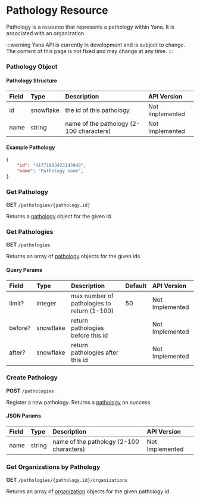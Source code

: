 # Pathology Resource

Pathology is a resource that represents a pathology within Yana. It is associated with an organization.

:::warning
Yana API is currently in development and is subject to change. The content of this page is not fixed and may change at any time.
:::

### Pathology Object

#### Pathology Structure

| Field             | Type      | Description                                   | API Version       |
| :---              | :---      | :---                                          | :---              |
| id                | snowflake | the id of this pathology                      | Not Implemented   |
| name              | string    | name of the pathology (2-100 characters)      | Not Implemented   |

#### Example Pathology

```json
{
    "id": "41771983423143940",
    "name": "Pathology name",
}
```

### Get Pathology

**GET** `/pathologies/{pathology.id}`

Returns a [pathology](#pathology-object) object for the given id.

### Get Pathologies

**GET** `/pathologies`

Returns an array of [pathology](#pathology-object) objects for the given ids.

#### Query Params

| Field             | Type      | Description                                   | Default   | API Version       |
| :---              | :---      | :---                                          | :---      | :---              |
| limit?            | integer   | max number of pathologies to return (1-100)   | 50        | Not Implemented   |
| before?           | snowflake | return pathologies before this id             |           | Not Implemented   |
| after?            | snowflake | return pathologies after this id              |           | Not Implemented   |

### Create Pathology

**POST** `/pathologies`

Register a new pathology. Returns a [pathology](#pathology-object) on success.

#### JSON Params

| Field             | Type      | Description                                   | API Version       |
| :---              | :---      | :---                                          | :---              |
| name              | string    | name of the pathology (2-100 characters)      | Not Implemented   |


### Get Organizations by Pathology

**GET** `/pathologies/{pathology.id}/organizations`

Returns an array of [organization](/docs/resources/organization#organization-object) objects for the given pathology id.
